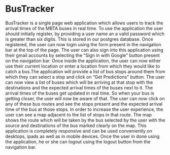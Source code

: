 # BusTracker

BusTracker is a single page web application which allows users to track the arrival times of the MBTA buses in real time. To use the application the user should initially register, by providing a user name an a valid password which is greater than six digits. This is stored in our postgres database. Once registered, the user can now login using the form present in the navigation bar at the top of the page. The user can also sign into this application using their gmail accounts by selecting the “Sign in with Google” button present on the navigation bar. Once inside the application, the user can now either use their current location or enter a location from which they would like to catch a bus.The application will provide a list of bus stops around them from which they can select a stop and click on “Get Predictions” button. The user can now view a list of buses which will be arriving at that stop with the destinations and the expected arrival times of the buses next to it. The arrival times of the buses get updated in real time. So when your bus is getting closer, the user will now be aware of that.  The user can now click on any of these bus routes and see the stops present and the expected arrival time of the bus at those stops. In order to increase the user experience, the user can see a map adjacent to the list of stops in that route. The map shows the route which will be taken by the bus selected by the user with the source and destinations of the bus marked clearly on the map. This application is completely responsive and can be used conveniently on desktops, ipads as well as in mobile devices. Once the user in done using the application, he or she can logout using the logout button from the navigation bar.
